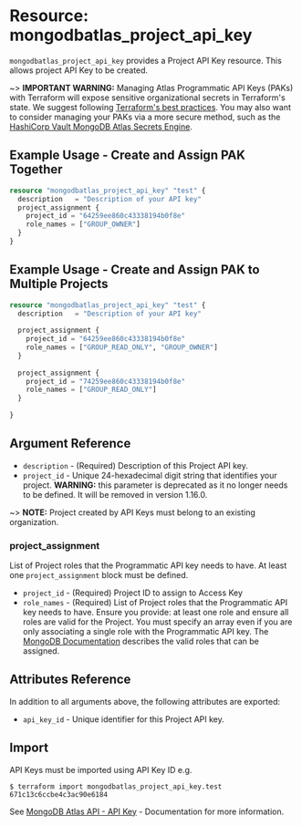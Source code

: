 # Resource: mongodbatlas_project_api_key

`mongodbatlas_project_api_key` provides a Project API Key resource. This allows project API Key to be created.

~> **IMPORTANT WARNING:** Managing Atlas Programmatic API Keys (PAKs) with Terraform will expose sensitive organizational secrets in Terraform's state. We suggest following [Terraform's best practices](https://developer.hashicorp.com/terraform/language/state/sensitive-data). You may also want to consider managing your PAKs via a more secure method, such as the [HashiCorp Vault MongoDB Atlas Secrets Engine](https://developer.hashicorp.com/vault/docs/secrets/mongodbatlas).

## Example Usage - Create and Assign PAK Together

```terraform
resource "mongodbatlas_project_api_key" "test" {
  description   = "Description of your API key"
  project_assignment {
    project_id = "64259ee860c43338194b0f8e"
    role_names = ["GROUP_OWNER"]
  }
}
```

## Example Usage - Create and Assign PAK to Multiple Projects

```terraform
resource "mongodbatlas_project_api_key" "test" {
  description   = "Description of your API key"
  
  project_assignment {
    project_id = "64259ee860c43338194b0f8e"
    role_names = ["GROUP_READ_ONLY", "GROUP_OWNER"]
  }
  
  project_assignment {
    project_id = "74259ee860c43338194b0f8e"
    role_names = ["GROUP_READ_ONLY"]
  }
  
}
```

## Argument Reference

* `description` - (Required) Description of this Project API key.
* `project_id` - Unique 24-hexadecimal digit string that identifies your project. **WARNING:** this parameter is deprecated as it no longer needs to be defined. It will be removed in version 1.16.0.

~> **NOTE:** Project created by API Keys must belong to an existing organization.

### project_assignment
List of Project roles that the Programmatic API key needs to have. At least one `project_assignment` block must be defined.

* `project_id` - (Required) Project ID to assign to Access Key
* `role_names` - (Required) List of Project roles that the Programmatic API key needs to have. Ensure you provide: at least one role and ensure all roles are valid for the Project. You must specify an array even if you are only associating a single role with the Programmatic API key. The [MongoDB Documentation](https://www.mongodb.com/docs/atlas/reference/user-roles/#project-roles) describes the valid roles that can be assigned.

## Attributes Reference

In addition to all arguments above, the following attributes are exported:

* `api_key_id` - Unique identifier for this Project API key.

## Import

API Keys must be imported using API Key ID e.g.

```
$ terraform import mongodbatlas_project_api_key.test 671c13c6ccbe4c3ac90e6184
```
See [MongoDB Atlas API - API Key](https://www.mongodb.com/docs/atlas/reference/api-resources-spec/#tag/Programmatic-API-Keys/operation/createProjectApiKey) - Documentation for more information.

